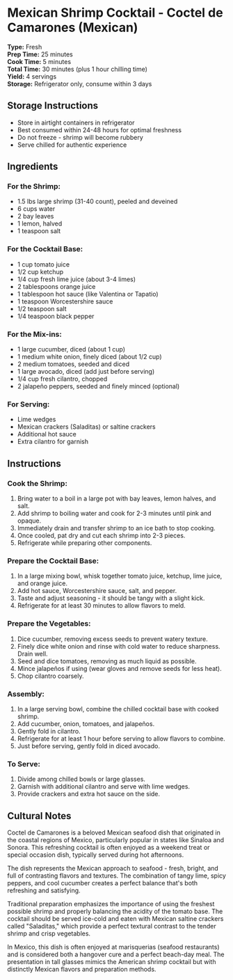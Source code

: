 # Mexican Shrimp Cocktail - Coctel de Camarones (Mexican)

**Type:** Fresh  
**Prep Time:** 25 minutes  
**Cook Time:** 5 minutes  
**Total Time:** 30 minutes (plus 1 hour chilling time)  
**Yield:** 4 servings  
**Storage:** Refrigerator only, consume within 3 days

## Storage Instructions
- Store in airtight containers in refrigerator
- Best consumed within 24-48 hours for optimal freshness
- Do not freeze - shrimp will become rubbery
- Serve chilled for authentic experience

## Ingredients

### For the Shrimp:
- 1.5 lbs large shrimp (31-40 count), peeled and deveined
- 6 cups water
- 2 bay leaves
- 1 lemon, halved
- 1 teaspoon salt

### For the Cocktail Base:
- 1 cup tomato juice
- 1/2 cup ketchup
- 1/4 cup fresh lime juice (about 3-4 limes)
- 2 tablespoons orange juice
- 1 tablespoon hot sauce (like Valentina or Tapatio)
- 1 teaspoon Worcestershire sauce
- 1/2 teaspoon salt
- 1/4 teaspoon black pepper

### For the Mix-ins:
- 1 large cucumber, diced (about 1 cup)
- 1 medium white onion, finely diced (about 1/2 cup)
- 2 medium tomatoes, seeded and diced
- 1 large avocado, diced (add just before serving)
- 1/4 cup fresh cilantro, chopped
- 2 jalapeño peppers, seeded and finely minced (optional)

### For Serving:
- Lime wedges
- Mexican crackers (Saladitas) or saltine crackers
- Additional hot sauce
- Extra cilantro for garnish

## Instructions

### Cook the Shrimp:
1. Bring water to a boil in a large pot with bay leaves, lemon halves, and salt.
2. Add shrimp to boiling water and cook for 2-3 minutes until pink and opaque.
3. Immediately drain and transfer shrimp to an ice bath to stop cooking.
4. Once cooled, pat dry and cut each shrimp into 2-3 pieces.
5. Refrigerate while preparing other components.

### Prepare the Cocktail Base:
1. In a large mixing bowl, whisk together tomato juice, ketchup, lime juice, and orange juice.
2. Add hot sauce, Worcestershire sauce, salt, and pepper.
3. Taste and adjust seasoning - it should be tangy with a slight kick.
4. Refrigerate for at least 30 minutes to allow flavors to meld.

### Prepare the Vegetables:
1. Dice cucumber, removing excess seeds to prevent watery texture.
2. Finely dice white onion and rinse with cold water to reduce sharpness. Drain well.
3. Seed and dice tomatoes, removing as much liquid as possible.
4. Mince jalapeños if using (wear gloves and remove seeds for less heat).
5. Chop cilantro coarsely.

### Assembly:
1. In a large serving bowl, combine the chilled cocktail base with cooked shrimp.
2. Add cucumber, onion, tomatoes, and jalapeños.
3. Gently fold in cilantro.
4. Refrigerate for at least 1 hour before serving to allow flavors to combine.
5. Just before serving, gently fold in diced avocado.

### To Serve:
1. Divide among chilled bowls or large glasses.
2. Garnish with additional cilantro and serve with lime wedges.
3. Provide crackers and extra hot sauce on the side.

## Cultural Notes

Coctel de Camarones is a beloved Mexican seafood dish that originated in the coastal regions of Mexico, particularly popular in states like Sinaloa and Sonora. This refreshing cocktail is often enjoyed as a weekend treat or special occasion dish, typically served during hot afternoons.

The dish represents the Mexican approach to seafood - fresh, bright, and full of contrasting flavors and textures. The combination of tangy lime, spicy peppers, and cool cucumber creates a perfect balance that's both refreshing and satisfying.

Traditional preparation emphasizes the importance of using the freshest possible shrimp and properly balancing the acidity of the tomato base. The cocktail should be served ice-cold and eaten with Mexican saltine crackers called "Saladitas," which provide a perfect textural contrast to the tender shrimp and crisp vegetables.

In Mexico, this dish is often enjoyed at marisquerias (seafood restaurants) and is considered both a hangover cure and a perfect beach-day meal. The presentation in tall glasses mimics the American shrimp cocktail but with distinctly Mexican flavors and preparation methods.
